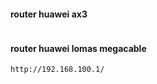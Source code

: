 #### router huawei ax3
```
```


#### router huawei lomas megacable 
```
http://192.168.100.1/
```


